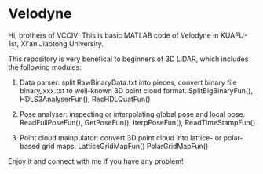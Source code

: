 # Velodyne
Hi, brothers of VCCIV! This is basic MATLAB code of Velodyne in KUAFU-1st, Xi'an Jiaotong University.

This repository is very benefical to beginners of 3D LiDAR, which includes the following modules: 
1. Data parser: split RawBinaryData.txt into pieces, convert binary file binary_xxx.txt to well-known 3D point cloud format. SplitBigBinaryFun(), HDLS3AnalyserFun(), RecHDLQuatFun()

2. Pose analyser: inspecting or interpolating global pose and local pose. ReadFullPoseFun(), GetPoseFun(), IterpPoseFun(), ReadTimeStampFun()

3. Point cloud mainpulator: convert 3D point cloud into lattice- or polar-based grid maps. LatticeGridMapFun() PolarGridMapFun()

Enjoy it and connect with me if you have any problem! 

